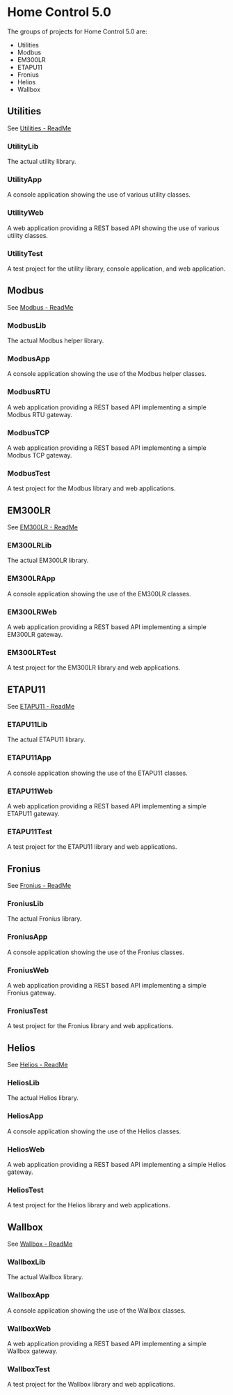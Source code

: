 # Home Control 5.0
The groups of projects for Home Control 5.0 are:

- Utilities
- Modbus
- EM300LR
- ETAPU11
- Fronius
- Helios
- Wallbox


## Utilities
See [Utilities - ReadMe](Utilities/ReadMe.md)

### UtilityLib
The actual utility library.

### UtilityApp
A console application showing the use of various utility classes.

### UtilityWeb
A web application providing a REST based API showing the use of various utility classes.

### UtilityTest
A test project for the utility library, console application, and web application. 

## Modbus
See [Modbus - ReadMe](Modbus/ReadMe.md)

### ModbusLib
The actual Modbus helper library.

### ModbusApp
A console application showing the use of the Modbus helper classes.

### ModbusRTU
A web application providing a REST based API implementing a simple Modbus RTU gateway.

### ModbusTCP
A web application providing a REST based API implementing a simple Modbus TCP gateway.

### ModbusTest
A test project for the Modbus library and web applications. 

## EM300LR
See [EM300LR - ReadMe](EM300LR/ReadMe.md)

### EM300LRLib
The actual EM300LR library.

### EM300LRApp
A console application showing the use of the EM300LR classes.

### EM300LRWeb
A web application providing a REST based API implementing a simple EM300LR gateway.

### EM300LRTest
A test project for the EM300LR library and web applications. 

## ETAPU11
See [ETAPU11 - ReadMe](ETAPU11/ReadMe.md)

### ETAPU11Lib
The actual ETAPU11 library.

### ETAPU11App
A console application showing the use of the ETAPU11 classes.

### ETAPU11Web
A web application providing a REST based API implementing a simple ETAPU11 gateway.

### ETAPU11Test
A test project for the ETAPU11 library and web applications. 

## Fronius
See [Fronius - ReadMe](Fronius/ReadMe.md)

### FroniusLib
The actual Fronius library.

### FroniusApp
A console application showing the use of the Fronius classes.

### FroniusWeb
A web application providing a REST based API implementing a simple Fronius gateway.

### FroniusTest
A test project for the Fronius library and web applications. 

## Helios
See [Helios - ReadMe](Helios/ReadMe.md)

### HeliosLib
The actual Helios library.

### HeliosApp
A console application showing the use of the Helios classes.

### HeliosWeb
A web application providing a REST based API implementing a simple Helios gateway.

### HeliosTest
A test project for the Helios library and web applications. 

## Wallbox
See [Wallbox - ReadMe](Wallbox/ReadMe.md)

### WallboxLib
The actual Wallbox library.

### WallboxApp
A console application showing the use of the Wallbox classes.

### WallboxWeb
A web application providing a REST based API implementing a simple Wallbox gateway.

### WallboxTest
A test project for the Wallbox library and web applications. 

